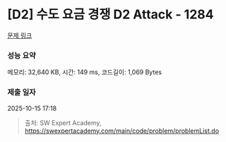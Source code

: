 # [D2] 수도 요금 경쟁 D2 Attack - 1284 

[문제 링크](https://swexpertacademy.com/main/code/problem/problemDetail.do?contestProbId=AV189xUaI8UCFAZN) 

### 성능 요약

메모리: 32,640 KB, 시간: 149 ms, 코드길이: 1,069 Bytes

### 제출 일자

2025-10-15 17:18



> 출처: SW Expert Academy, https://swexpertacademy.com/main/code/problem/problemList.do